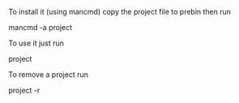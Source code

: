To install it (using mancmd) copy the project file to prebin then run

mancmd -a project

To use it just run

project <name>

To remove a project run

project -r <name>
